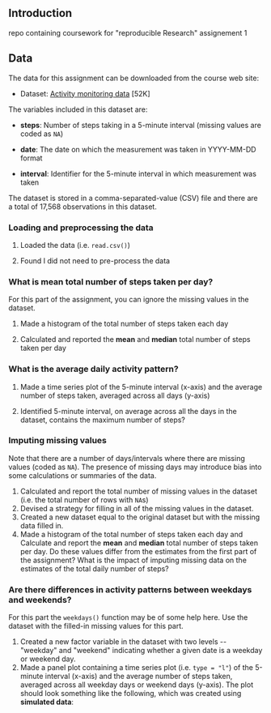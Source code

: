 ## Introduction

repo containing coursework for "reproducible Research" assignement 1

## Data

The data for this assignment can be downloaded from the course web
site:

* Dataset: [Activity monitoring data](https://d396qusza40orc.cloudfront.net/repdata%2Fdata%2Factivity.zip) [52K]

The variables included in this dataset are:

* **steps**: Number of steps taking in a 5-minute interval (missing
    values are coded as `NA`)

* **date**: The date on which the measurement was taken in YYYY-MM-DD
    format

* **interval**: Identifier for the 5-minute interval in which
    measurement was taken

The dataset is stored in a comma-separated-value (CSV) file and there
are a total of 17,568 observations in this
dataset.


### Loading and preprocessing the data

1. Loaded the data (i.e. `read.csv()`)

2. Found I did not need to pre-process the data


### What is mean total number of steps taken per day?

For this part of the assignment, you can ignore the missing values in
the dataset.

1. Made a histogram of the total number of steps taken each day

2. Calculated and reported the **mean** and **median** total number of steps taken per day


### What is the average daily activity pattern?

1. Made a time series plot of the 5-minute interval (x-axis) and the average number of steps taken, averaged across all days (y-axis)

2. Identified 5-minute interval, on average across all the days in the dataset, contains the maximum number of steps?


### Imputing missing values

Note that there are a number of days/intervals where there are missing
values (coded as `NA`). The presence of missing days may introduce
bias into some calculations or summaries of the data.

1. Calculated and report the total number of missing values in the dataset (i.e. the total number of rows with `NA`s)
2. Devised a strategy for filling in all of the missing values in the dataset. 
3. Created a new dataset equal to the original dataset but with the missing data filled in.
4. Made a histogram of the total number of steps taken each day and Calculate and report the **mean** and **median** total number of steps taken per day. Do these values differ from the estimates from the first part of the assignment? What is the impact of imputing missing data on the estimates of the total daily number of steps?


### Are there differences in activity patterns between weekdays and weekends?

For this part the `weekdays()` function may be of some help here. Use
the dataset with the filled-in missing values for this part.
1. Created a new factor variable in the dataset with two levels -- "weekday" and "weekend" indicating whether a given date is a weekday or weekend day.
2. Made a panel plot containing a time series plot (i.e. `type = "l"`) of the 5-minute interval (x-axis) and the average number of steps taken, averaged across all weekday days or weekend days (y-axis). The plot should look something like the following, which was created using **simulated data**:



